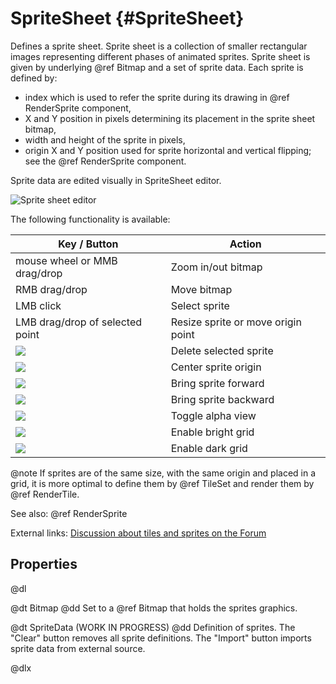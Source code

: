 # SpriteSheet {#SpriteSheet}

Defines a sprite sheet. Sprite sheet is a collection of smaller rectangular
images representing different phases of animated sprites. Sprite sheet is given
by underlying @ref Bitmap and a set of sprite data. Each sprite is defined by:

- index which is used to refer the sprite during its drawing in @ref
  RenderSprite component,
- X and Y position in pixels determining its placement in the sprite sheet
  bitmap,
- width and height of the sprite in pixels,
- origin X and Y position used for sprite horizontal and vertical flipping; see
  the @ref RenderSprite component.

Sprite data are edited visually in SpriteSheet editor.

![Sprite sheet editor](comp-sprite-editor.png)

The following functionality is available:

| Key / Button                          | Action                             |
| ------------------------------------- | ---------------------------------- |
| mouse wheel or MMB drag/drop          | Zoom in/out bitmap                 |
| RMB drag/drop                         | Move bitmap                        |
| LMB click                             | Select sprite                      |
| LMB drag/drop of selected point       | Resize sprite or move origin point |
| ![ ](comp-sprite-delete-button.png)   | Delete selected sprite             |
| ![ ](comp-sprite-center-button.png)   | Center sprite origin               |
| ![ ](comp-sprite-forward-button.png)  | Bring sprite forward               |
| ![ ](comp-sprite-backward-button.png) | Bring sprite backward              |
| ![ ](comp-sprite-alpha-button.png)    | Toggle alpha view                  |
| ![ ](comp-sprite-bright-button.png)   | Enable bright grid                 |
| ![ ](comp-sprite-dark-button.png)     | Enable dark grid                   |

@note If sprites are of the same size, with the same origin and placed in a
grid, it is more optimal to define them by @ref TileSet and render them by @ref
RenderTile.

See also: @ref RenderSprite

External links:
[Discussion about tiles and sprites on the Forum](http://www.emix8.org/forum/viewtopic.php?f=1&t=1159)

## Properties

@dl

@dt Bitmap @dd Set to a @ref Bitmap that holds the sprites graphics.

@dt SpriteData (WORK IN PROGRESS) @dd Definition of sprites. The "Clear" button
removes all sprite definitions. The "Import" button imports sprite data from
external source.

@dlx
